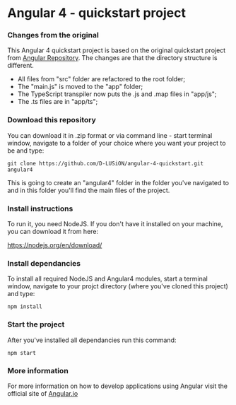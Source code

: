 # Angular 4 - quickstart project

### Changes from the original

This Angular 4 quickstart project is based on the original quickstart project from [Angular Repository](https://github.com/angular/quickstart.git). The changes are that the directory structure is different.
 - All files from "src" folder are refactored to the root folder;
 - The "main.js" is moved to the "app" folder;
 - The TypeScript transpiler now puts the .js and .map files in "app/js";
 - The .ts files are in "app/ts";
 
### Download this repository

You can download it in .zip format or via command line - start terminal window, navigate to a folder of your choice where you want your project to be and type:

`git clone https://github.com/D-LUSiON/angular-4-quickstart.git angular4`

This is going to create an "angular4" folder in the folder you've navigated to and in this folder you'll find the main files of the project.

### Install instructions

To run it, you need NodeJS. If you don't have it installed on your machine, you can download it from here:

https://nodejs.org/en/download/

### Install dependancies

To install all required NodeJS and Angular4 modules, start a terminal window, navigate to your projct directory (where you've cloned this project) and type:

`npm install`

### Start the project

After you've installed all dependancies run this command:

`npm start`

### More information

For more information on how to develop applications using Angular visit the official site of [Angular.io](https://angular.io/docs/ts/latest/quickstart.html)

